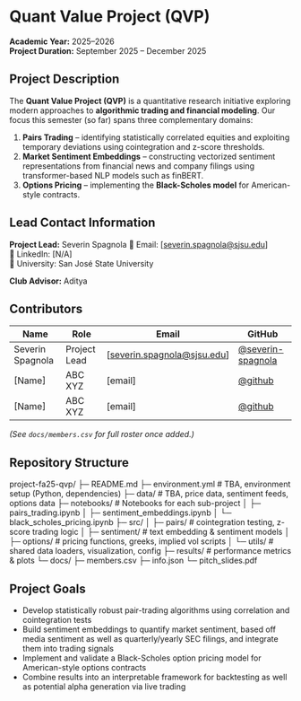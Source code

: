# Quant Value Project (QVP)

**Academic Year:** 2025–2026  
**Project Duration:** September 2025 – December 2025

## Project Description

The **Quant Value Project (QVP)** is a quantitative research initiative exploring modern approaches to **algorithmic trading and financial modeling**.
Our focus this semester (so far) spans three complementary domains:

1. **Pairs Trading** – identifying statistically correlated equities and exploiting temporary deviations using cointegration and z-score thresholds.
2. **Market Sentiment Embeddings** – constructing vectorized sentiment representations from financial news and company filings using transformer-based NLP models such as finBERT.
3. **Options Pricing** – implementing the **Black-Scholes model** for American-style contracts.

## Lead Contact Information

**Project Lead:** Severin Spagnola 
📧 Email: [severin.spagnola@sjsu.edu]  
💼 LinkedIn: [N/A]  
🏫 University: San José State University  

**Club Advisor:** Aditya

## Contributors

| Name | Role | Email | GitHub |
|------|------|--------|--------|
| Severin Spagnola | Project Lead | [severin.spagnola@sjsu.edu] | [@severin-spagnola](https://github.com/severin-spagnola) |
| [Name] | ABC XYZ | [email] | [@github](https://github.com/) |
| [Name] | ABC XYZ | [email] | [@github](https://github.com/) |

_(See `docs/members.csv` for full roster once added.)_

## Repository Structure

project-fa25-qvp/
├─ README.md
├─ environment.yml # TBA, environment setup (Python, dependencies)
├─ data/ # TBA, price data, sentiment feeds, options data
├─ notebooks/ # Notebooks for each sub-project
│ ├─ pairs_trading.ipynb
│ ├─ sentiment_embeddings.ipynb
│ └─ black_scholes_pricing.ipynb
├─ src/
│ ├─ pairs/ # cointegration testing, z-score trading logic
│ ├─ sentiment/ # text embedding & sentiment models
│ ├─ options/ # pricing functions, greeks, implied vol scripts
│ └─ utils/ # shared data loaders, visualization, config
├─ results/ # performance metrics & plots
└─ docs/
├─ members.csv
├─ info.json
└─ pitch_slides.pdf


## Project Goals

- Develop statistically robust pair-trading algorithms using correlation and cointegration tests 
- Build sentiment embeddings to quantify market sentiment, based off media sentiment as well as quarterly/yearly SEC filings, and integrate them into trading signals
- Implement and validate a Black-Scholes option pricing model for American-style options contracts
- Combine results into an interpretable framework for backtesting as well as potential alpha generation via live trading